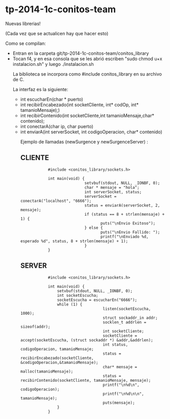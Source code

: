 <h1>tp-2014-1c-conitos-team</h1>


Nuevas librerias!

(Cada vez que se actualicen hay que hacer esto)

Como se compilan:
<ul>
<li>Entran en la carpeta git/tp-2014-1c-conitos-team/conitos_library
<li>Tocan f4, y en esa consola que se les abrió escriben "sudo chmod u+x instalacion.sh" y luego ./instalacion.sh



La biblioteca se incorpora como #include conitos_library en su archivo de C.

La interfaz es la siguiente:

<ul>
<li>int escucharEn(char * puerto)
<li>int recibirEncabezado(int socketCliente, int* codOp, int* tamanioMensaje);)
<li>int recibirContenido(int socketCliente,int tamanioMensaje,char* contenido);
<li>int conectarA(char ip, char puerto)
<li>int enviarA(int serverSocket, int codigoOperacion, char* contenido)


Ejemplo de llamadas (newSurgence y newSurgenceServer) :

<h2>CLIENTE</h2>

                #include <conitos_library/sockets.h>

                int main(void) {
                                setvbuf(stdout, NULL, _IONBF, 0);
                                char * mensaje = "hola";
                                int serverSocket, status;
                                serverSocket = conectarA("localhost", "6666");
                                status = enviarA(serverSocket, 2, mensaje);
                                if (status == 8 + strlen(mensaje) + 1) {
                                       puts("\nEnvio Exitoso");
                                } else {
                                       puts("\nEnvio Fallido: ");
                                       printf("\nEnviado %d, esperado %d", status, 8 + strlen(mensaje) + 1);
                                }
                }                                            
<h2>SERVER</h2>

                #include <conitos_library/sockets.h>

                int main(void) {
                    setvbuf(stdout, NULL, _IONBF, 0);
                    int socketEscucha;
                    socketEscucha = escucharEn("6666");
                    while (1) {
                                        listen(socketEscucha, 1000);
                                        struct sockaddr_in addr;
                                        socklen_t addrlen = sizeof(addr);
                                        int socketCliente;
                                        socketCliente = accept(socketEscucha, (struct sockaddr *) &addr,&addrlen);
                                        int status, codigoOperacion, tamanioMensaje;
                                        status = recibirEncabezado(socketCliente, &codigoOperacion,&tamanioMensaje);
                                        char* mensaje = malloc(tamanioMensaje);
                                        status = recibirContenido(socketCliente, tamanioMensaje, mensaje);
                                        printf("\n%d\n", codigoOperacion);
                                        printf("\n%d\n\n", tamanioMensaje);
                                        puts(mensaje);
                    }
                }
